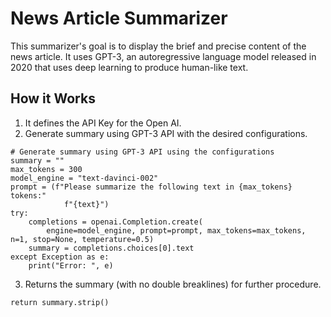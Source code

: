 # News Article Summarizer

This summarizer's goal is to display the brief and precise content of the news article. It uses GPT-3, an autoregressive language model released in 2020 that uses deep learning to produce human-like text.

## How it Works

1. It defines the API Key for the Open AI.
2. Generate summary using GPT-3 API with the desired configurations.
```
# Generate summary using GPT-3 API using the configurations
summary = ""
max_tokens = 300
model_engine = "text-davinci-002"
prompt = (f"Please summarize the following text in {max_tokens} tokens:"
            f"{text}")
try:
    completions = openai.Completion.create(
        engine=model_engine, prompt=prompt, max_tokens=max_tokens, n=1, stop=None, temperature=0.5)
    summary = completions.choices[0].text
except Exception as e:
    print("Error: ", e)
```
3. Returns the summary (with no double breaklines) for further procedure.
```
return summary.strip()
```
